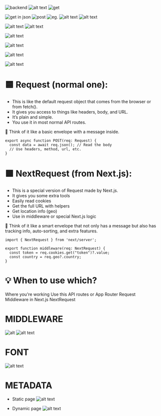 ![backend]({773B88B0-F219-4FFA-B6E2-E1904302FD39}.png)
![alt text]({F2292DEF-68D7-46EE-88A2-4D094DB97BD1}.png)
![get]({7A869F8C-F4DB-4873-8AEF-C642E7F90790}.png)

![get in json]({4FF6E691-151F-4392-9EA2-0889A7C844C0}.png)
![post]({6DEEA3B1-58C5-4E6D-84FE-6A255D7B7514}.png)
![eg.]({91436569-5F09-4303-96DA-1D9BDBB2DCA6}.png)
![alt text]({21F44F50-E4E3-4164-ABF2-29B054D76861}.png)
![alt text]({FBCB94D7-8D15-477E-AE1C-D9BE0BDB1BEB}.png)

![alt text]({94272B87-7F19-492B-95C0-E4B666811F5A}.png)
![alt text]({1C53FB67-EA2E-4BA8-99B1-0163CA2FD7E1}.png)


![alt text]({BFA902E3-68AC-42BC-9705-EEF18743DFB4}.png)

![alt text]({0933DFBE-C513-4E2C-86B5-981E11D42DA7}.png)

![alt text]({6F22C9FD-9367-4D4A-A423-B50157C702F2}.png)

![alt text]({9E41427A-9D2F-476C-9CEB-7CD5E759639D}.png)


# 🟦 Request (normal one):
- This is like the default request object that comes from the browser or from fetch().
- It gives you access to things like headers, body, and URL.
- It’s plain and simple.
- You use it in most normal API routes.

🧠 Think of it like a basic envelope with a message inside.

```
export async function POST(req: Request) {
  const data = await req.json(); // Read the body
  // Use headers, method, url, etc.
}

``` 

# 🟪 NextRequest (from Next.js):
- This is a special version of Request made by Next.js.
- It gives you some extra tools
- Easily read cookies
- Get the full URL with helpers
- Get location info (geo)
- Use in middleware or special Next.js logic

🧠 Think of it like a smart envelope that not only has a message but also has tracking info, auto-sorting, and extra features.

```
import { NextRequest } from 'next/server';

export function middleware(req: NextRequest) {
  const token = req.cookies.get("token")?.value;
  const country = req.geo?.country;
}

```

# 💡 When to use which?
Where you're working	Use this
API routes or App Router	Request
Middleware in Next.js	NextRequest


# MIDDLEWARE
![alt]({5D4377C8-D374-498E-9EC9-AB4404CDF08C}.png)
![alt text]({0ABD487A-9007-4508-97A3-CC3756B4253E}.png)


# FONT
![alt text]({A0AB451C-BBF3-486D-87FF-FB794496DB89}.png)

# METADATA

- Static page
![alt text]({669BDBD6-CEE4-4B3D-8A43-F88CD97864E6}.png)

- Dynamic page
![alt text]({478087DB-2B54-4782-9430-CE645F37A55C}.png)
